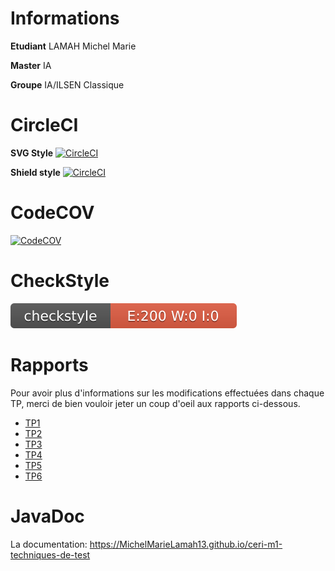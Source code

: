 # Informations
**Etudiant** LAMAH Michel Marie

**Master** IA

**Groupe** IA/ILSEN Classique

# CircleCI

**SVG Style** [![CircleCI](https://circleci.com/gh/MichelMarieLamah13/ceri-m1-techniques-de-test.svg?style=shield)](https://circleci.com/gh/MichelMarieLamah13/ceri-m1-techniques-de-test)


**Shield style** [![CircleCI](https://circleci.com/gh/MichelMarieLamah13/ceri-m1-techniques-de-test.svg?style=svg)](https://circleci.com/gh/MichelMarieLamah13/ceri-m1-techniques-de-test)


# CodeCOV

[![CodeCOV](https://codecov.io/gh/MichelMarieLamah13/ceri-m1-techniques-de-test/branch/master/graph/badge.svg?token=6GPRDD6MJV)](https://codecov.io/gh/MichelMarieLamah13/ceri-m1-techniques-de-test)

# CheckStyle
![CheckStyle](target/site/bagdes/checkstyle-result.svg)

# Rapports

Pour avoir plus d'informations sur les modifications effectuées dans chaque
TP, merci de bien vouloir jeter un coup d'oeil aux rapports ci-dessous.

- [TP1](TPs/T01_LAMAH.pdf)
- [TP2](TPs/TP02_LAMAH.pdf)
- [TP3](TPs/TP03_LAMAH.pdf)
- [TP4](TPs/TP04_LAMAH.pdf)
- [TP5](TPs/TP05_LAMAH.pdf)
- [TP6](TPs/TP06_LAMAH.pdf)

# JavaDoc

La documentation: https://MichelMarieLamah13.github.io/ceri-m1-techniques-de-test


